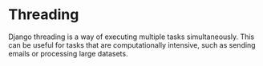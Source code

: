 # Threading
Django threading is a way of executing multiple tasks simultaneously. This can be useful for tasks that are computationally intensive, such as sending emails or processing large datasets.

